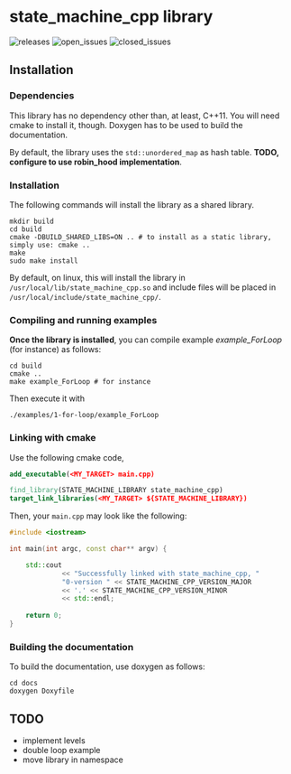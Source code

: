# state_machine_cpp library

![releases](https://img.shields.io/github/v/release/hlefebvr/state_machine_cpp)
![open_issues](https://img.shields.io/github/issues-raw/hlefebvr/state_machine_cpp)
![closed_issues](https://img.shields.io/github/issues-closed-raw/hlefebvr/state_machine_cpp)

## Installation

### Dependencies

This library has no dependency other than, at least, C++11. You will need cmake
to install it, though. Doxygen has to be used to build the documentation.

By default, the library uses the `std::unordered_map` as hash table. **TODO, configure
to use robin_hood implementation**.

### Installation

The following commands will install the library as a shared library. 

```shell
mkdir build
cd build
cmake -DBUILD_SHARED_LIBS=ON .. # to install as a static library, simply use: cmake ..
make
sudo make install
```

By default, on linux, this will install the library in `/usr/local/lib/state_machine_cpp.so`
and include files will be placed in `/usr/local/include/state_machine_cpp/`.

### Compiling and running examples

**Once the library is installed**, you can compile example *example_ForLoop* (for instance)
as follows:
```shell
cd build
cmake ..
make example_ForLoop # for instance
```
Then execute it with
```shell
./examples/1-for-loop/example_ForLoop
```

### Linking with cmake

Use the following cmake code,
```cmake
add_executable(<MY_TARGET> main.cpp)

find_library(STATE_MACHINE_LIBRARY state_machine_cpp)
target_link_libraries(<MY_TARGET> ${STATE_MACHINE_LIBRARY})
```

Then, your `main.cpp` may look like the following:
```c++
#include <iostream>

int main(int argc, const char** argv) {

    std::cout 
             << "Successfully linked with state_machine_cpp, "
             "0-version " << STATE_MACHINE_CPP_VERSION_MAJOR
             << '.' << STATE_MACHINE_CPP_VERSION_MINOR 
             << std::endl;
    
    return 0;
}

```

### Building the documentation

To build the documentation, use doxygen as follows:
```shell
cd docs
doxygen Doxyfile
```

## TODO

- implement levels
- double loop example
- move library in namespace